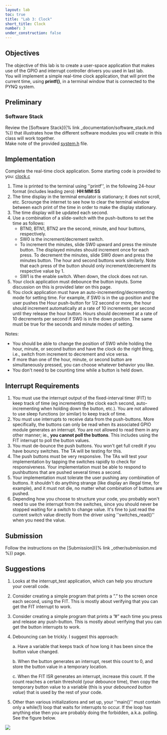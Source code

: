 ```yaml
---
layout: lab
toc: true
title: "Lab 3: Clock"
short_title: Clock
number: 3
under_construction: false
---
```


## Objectives 
The objective of this lab is to create a user-space application that makes use of the GPIO and interrupt controller drivers you used in last lab.  
You will implement a simple real-time clock application, that will print the current time, using **printf()**, in a terminal window that is connected to the PYNQ system. 
 
## Preliminary 

### Software Stack 

Review the [Software Stack]({% link _documentation/software_stack.md %}) that illustrates how the different software modules you will create in this class will work together.  
Make note of the provided [system.h](https://github.com/byu-cpe/ecen427_student/blob/master/userspace/drivers/system.h) file.

## Implementation 

Complete the real-time clock application.  Some starting code is provided to you: [clock.c](https://github.com/byu-cpe/ecen427_student/blob/master/userspace/apps/clock/clock.c)
  1. Time is printed to the terminal using ''printf'', in the following 24-hour format (includes leading zero): **HH:MM:SS** 
  1. The time display in the terminal emulator is stationary; it does not scroll, etc. Scrounge the internet to see how to clear the terminal window between each print of the time in order to make the display stationary.
  1. The time display will be updated each second. 
  1. Use a combination of a slide-switch with the push-buttons to set the time as follows:
     * BTN0, BTN1, BTN2 are the second, minute, and hour buttons, respectively.
     * SW0 is the increment/decrement switch.
     * To increment the minutes, slide SW0 upward and press the minute button. The displayed minutes should increment once for each press. To decrement the minutes, slide SW0 down and press the minutes button. The hour and second buttons work similarly. Note that each press of the button should only increment/decrement its respective value by 1.
     * SW1 is the enable switch.  When down, the clock does not run.  
  1. Your clock application must debounce the button inputs.  Some discussion on this is provided later on this page.
  1. You clock application must have an auto-incrementing/decrementing mode for setting time. For example, if SW0 is in the up position and the user pushes the Hour push-button for 1/2 second or more, the hour should increment automatically at a rate of 10 increments per second until they release the hour button. Hours should decrement at a rate of 10 decrements per second if SW0 is in the down position. The same must be true for the seconds and minute modes of setting.  

Notes: 
  - You should be able to change the position of SW0 while holding the hour, minute, or second button and have the clock do the right thing, i.e., switch from increment to decrement and vice versa. 
  - If more than one of the hour, minute, or second button are simultaneously pressed, you can choose whatever behavior you like.
  - You don't need to be counting time while a button is held down.

## Interrupt Requirements
  1. You must use the interrupt output of the fixed-interval timer (FIT) to keep track of time (eg incrementing the clock each second, auto-incrementing when holding down the button, etc.). You are not allowed to use sleep functions (or similar) to keep track of time.
  1. You must use interrupts to receive data from the push-buttons. More specifically, the buttons can only be read when its associated GPIO module generates an interrupt. You are not allowed to read them in any other manner; ie., **you cannot poll the buttons**.  This includes using the FIT interrupt to poll the button values.
  1. You must de-bounce the push buttons. You won't get full credit if you have bouncy switches. The TA will be testing for this.
  1. The push buttons must be very responsive. The TAs will test your implementation by tapping the switches rapidly to check for responsiveness. Your implementation must be able to respond to pushbuttons that are pushed several times a second.
  1. Your implementation must tolerate the user pushing any combination of buttons. It shouldn't do anything strange (like display an illegal time, for example), and it must not die, no matter what combination of buttons are pushed. 
  1.  Depending how you choose to structure your code, you probably won't need to use the interrupt from the switches, since you should never be stopped waiting for a switch to change value.  It's fine to just read the current switch value directly from the driver using ''switches_read()'' when you need the value.

## Submission 

Follow the instructions on the [Submission]({% link _other/submission.md %}) page.

## Suggestions

  1. Looks at the interrupt_test application, which can help you structure your overall code.
  1. Consider creating a simple program that prints a ”.” to the screen once each second, using the FIT. This is mostly about verifying that you can get the FIT interrupt to work.
  1. Consider creating a simple program that prints a ”#” each time you press and release any push-button. This is mostly about verifying that you can get the button interrupts to work.
  1. Debouncing can be trickly.  I suggest this approach:
    
      a. Have a variable that keeps track of how long it has been since the button value changed.

      b. When the button generates an interrupt, reset this count to 0, and store the button value in a temporary location.
      
      c. When the FIT ISR generates an interrupt, increase this count.  If the count reaches a certain threshold (your debounce time), then copy the temporary button value to a variable (this is your *debounced button value*) that is used by the rest of your code.  
  1. Other than various initializations and set up, your ''main()'' must contain only a while(1) loop that waits for interrupts to occur. If the loop has anything else then you are probably doing the forbidden, a.k.a. polling. See the figure below.
  
  <img src = "{% link media/labs/lab2_polling.jpg %}">
